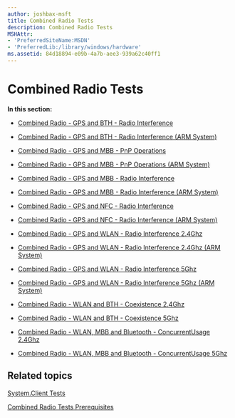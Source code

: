 ```yaml
---
author: joshbax-msft
title: Combined Radio Tests
description: Combined Radio Tests
MSHAttr:
- 'PreferredSiteName:MSDN'
- 'PreferredLib:/library/windows/hardware'
ms.assetid: 84d18894-e09b-4a7b-aee3-939a62c40ff1
---
```


# Combined Radio Tests


**In this section:**

-   [Combined Radio - GPS and BTH - Radio Interference](combined-radio---gps-and-bth---radio-interference-625a90fe-bfd5-4a76-8870-45d24462d58a.md)

-   [Combined Radio - GPS and BTH - Radio Interference (ARM System)](combined-radio---gps-and-bth---radio-interference--arm-system--b1a963ab-cda9-4637-b724-fae432f7f31f.md)

-   [Combined Radio - GPS and MBB - PnP Operations](combined-radio---gps-and-mbb---pnp-operations-19c4550e-3752-4f55-8cc2-598f0cd136c4.md)

-   [Combined Radio - GPS and MBB - PnP Operations (ARM System)](combined-radio---gps-and-mbb---pnp-operations--arm-system--df7fceca-134d-4915-aaeb-ad3ed064e784.md)

-   [Combined Radio - GPS and MBB - Radio Interference](combined-radio---gps-and-mbb---radio-interference-28bdb4e7-3417-4ea2-bf8a-87458f31516e.md)

-   [Combined Radio - GPS and MBB - Radio Interference (ARM System)](combined-radio---gps-and-mbb---radio-interference--arm-system--51b48131-3505-4638-9d1f-ba8d223ae917.md)

-   [Combined Radio - GPS and NFC - Radio Interference](combined-radio---gps-and-nfc---radio-interference-7d01d54b-d03b-4e7b-bf74-cd50d633c39d.md)

-   [Combined Radio - GPS and NFC - Radio Interference (ARM System)](combined-radio---gps-and-nfc---radio-interference--arm-system--f546a0a4-cb87-4e4a-a014-52ea9fcce34e.md)

-   [Combined Radio - GPS and WLAN - Radio Interference 2.4Ghz](combined-radio---gps-and-wlan---radio-interference-24ghz-d2cc1b6b-838e-4fb4-b443-40f2a2c18df2.md)

-   [Combined Radio - GPS and WLAN - Radio Interference 2.4Ghz (ARM System)](combined-radio---gps-and-wlan---radio-interference-24ghz--arm-system--5ddbfd52-c8e4-4713-beae-f60edfbb6613.md)

-   [Combined Radio - GPS and WLAN - Radio Interference 5Ghz](combined-radio---gps-and-wlan---radio-interference-5ghz064dd16c-149f-499a-b06a-c957cae9cd0f.md)

-   [Combined Radio - GPS and WLAN - Radio Interference 5Ghz (ARM System)](combined-radio---gps-and-wlan---radio-interference-5ghz--arm-system--d83c4564-59ea-41c9-9291-e439f5c5e5d8.md)

-   [Combined Radio - WLAN and BTH - Coexistence 2.4Ghz](combined-radio---wlan-and-bth---coexistence-24ghz-985f1c27-0692-47a7-a447-c4057b80036f.md)

-   [Combined Radio - WLAN and BTH - Coexistence 5Ghz](combined-radio---wlan-and-bth---coexistence-5ghz-b89c87d6-f7a0-4b50-92e3-1c7ad26280bf.md)

-   [Combined Radio - WLAN, MBB and Bluetooth - ConcurrentUsage 2.4Ghz](combined-radio---wlan-mbb-and-bluetooth---concurrentusage-24ghz-e8229f8c-f0a2-4535-8145-8115b3838fb2.md)

-   [Combined Radio - WLAN, MBB and Bluetooth - ConcurrentUsage 5Ghz](combined-radio---wlan-mbb-and-bluetooth---concurrentusage-5ghz-2e1c66b6-5bcc-4659-922f-dbf6d2771b29.md)

## Related topics


[System.Client Tests](systemclient-tests.md)

[Combined Radio Tests Prerequisites](combined-radio-tests-prerequisites.md)

 

 







